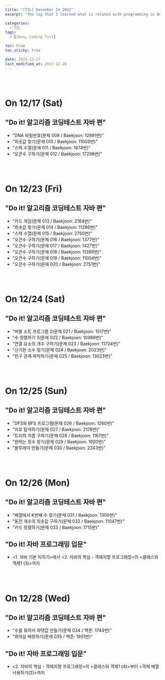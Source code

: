 ```yaml
---
title: "[TIL] December In 2022"
excerpt: "The log that I learned what is related with programming in December 2022"

categories:
  - TIL
tags:
  - [Java, Coding Test]

toc: true
toc_sticky: true

date: 2022-12-17
last_modified_at: 2022-12-28
---
```


<br><br>

# On 12/17 (Sat)

## "Do it! 알고리즘 코딩테스트 자바 편"

- "DNA 비밀번호(문제 009 / Baekjoon: 12891번)"
- "최솟값 찾기(문제 010 / Baekjoon: 11003번)"
- "스택 수열(문제 011 / Baekjoon: 1874번)"
- "오큰수 구하기(문제 012 / Baekjoon: 17298번)"

<br><br>

# On 12/23 (Fri)

## "Do it! 알고리즘 코딩테스트 자바 편"

- "카드 게임(문제 013 / Baekjoon: 2164번)"
- "최솟값 찾기(문제 014 / Baekjoon: 11286번)"
- "스택 수열(문제 015 / Baekjoon: 2750번)"
- "오큰수 구하기(문제 016 / Baekjoon: 1377번)"
- "오큰수 구하기(문제 017 / Baekjoon: 1427번)"
- "오큰수 구하기(문제 018 / Baekjoon: 11399번)"
- "오큰수 구하기(문제 019 / Baekjoon: 11004번)"
- "오큰수 구하기(문제 020 / Baekjoon: 2751번)"

<br><br>

# On 12/24 (Sat)

## "Do it! 알고리즘 코딩테스트 자바 편"

- "버블 소트 프로그램 2(문제 021 / Baekjoon: 1517번)"
- "수 정렬하기 3(문제 022 / Baekjoon: 10989번)"
- "연결 요소의 개수 구하기(문제 023 / Baekjoon: 11724번)"
- "신기한 소수 찾기(문제 024 / Baekjoon: 2023번)"
- "친구 관계 파악하기(문제 025 / Baekjoon: 13023번)"

<br><br>

# On 12/25 (Sun)

## "Do it! 알고리즘 코딩테스트 자바 편"

- "DFS와 BFS 프로그램(문제 026 / Baekjoon: 1260번)"
- "미로 탐색하기(문제 027 / Baekjoon: 2178번)"
- "트리의 지름 구하기(문제 028 / Baekjoon: 1167번)"
- "원하는 정수 찾기(문제 029 / Baekjoon: 1920번)"
- "블루레이 만들기(문제 030 / Baekjoon: 2343번)"

<br><br>

# On 12/26 (Mon)

## "Do it! 알고리즘 코딩테스트 자바 편"

- "배열에서 K번째 수 찾기(문제 031 / Baekjoon: 1300번)"
- "동전 개수의 최솟값 구하기(문제 032 / Baekjoon: 11047번)"
- "카드 정렬하기(문제 033 / Baekjoon: 1715번)"

## "Do it! 자바 프로그래밍 입문"

- <1. 자바 기본 익히기>에서 <2. 자바의 핵심 - 객체지향 프로그래밍>의 <클래스와 객체1 (3)>까지

<br><br>

# On 12/28 (Wed)

## "Do it! 알고리즘 코딩테스트 자바 편"

- "수를 묶어서 최댓값 만들기(문제 034 / 백준: 1744번)"
- "회의실 배정하기(문제 035 / 백준: 1931번)"

## "Do it! 자바 프로그래밍 입문"

- <2. 자바의 핵심 - 객체지향 프로그래밍>의 <클래스와 객체1 (4)>부터 <객체 배열 사용하기(2)>까지
